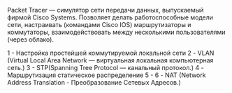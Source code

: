 Packet Tracer — симулятор сети передачи данных, выпускаемый фирмой Cisco Systems. Позволяет делать работоспособные модели сети, настраивать (командами Cisco IOS) маршрутизаторы и коммутаторы, взаимодействовать между несколькими пользователями (через облако).

1 - Настройка простейшей коммутируемой локальной сети
2 - VLAN (Virtual Local Area Network — виртуальная локальная компьютерная сеть.)
3 - STP(Spanning Tree Protocol — канальный протокол.)
4 - Маршрутизация статическое распределение
5 -
6 - NAT (Network Address Translation - Преобразование Сетевых Адресов.)
